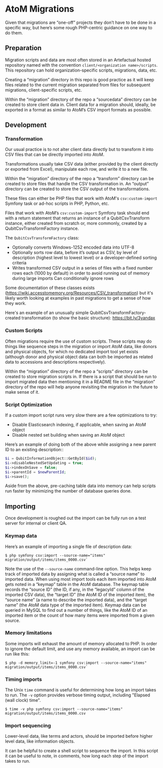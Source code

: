 # AtoM Migrations

Given that migrations are “one-off” projects they don’t have to be done in a specific way, but here’s some rough PHP-centric guidance on one way to do them.

## Preparation

Migration scripts and data are most often stored in an Artefactual hosted repository named with the convention `client/<organization name>/scripts`. This repository can hold organization-specific scripts, migrations, data, etc.

Creating a “migration” directory in this repo is good practice as it will keep files related to the current migration separated from files for subsequent migrations, client-specific scripts, etc.

Within the “migration” directory of the repo a “sourcedata” directory can be created to store client data in. Client data for a migration should, ideally, be exported in a format as similar to AtoM’s CSV import formats as possible.

## Development

### Transformation

Our usual practice is to not alter client data directly but to transform it into CSV files that can be directly imported into AtoM.

Transformations usually take CSV data (either provided by the client directly or exported from Excel), manipulate each row, and write it to a new file.

Within the “migration” directory of the repo a “transform” directory can be created to store files that handle the CSV transformation in. An “output” directory can be created to store the CSV output of the transformations.

These files can either be PHP files that work with AtoM's `csv:custom-import` Symfony task or ad-hoc scripts in PHP, Python, etc.

Files that work with AtoM’s `csv:custom-import` Symfony task should end with a return statement that returns an instance of a QubitCsvTransform instance, either created from scratch or, more commonly, created by a QubitCsvTransformFactory instance.

The `QubitCsvTransformFactory` class:

- Optionally converts Windows-1252 encoded data into UTF-8
- Optionally sorts row data, before it’s output as CSV, by level of description (highest level to lowest level) or a developer-defined sorting criteria
- Writes transformed CSV output in a series of files with a fixed number rows each (1000 by default) in order to avoid running out of memory during large imports
Can conditionally ignore rows

Some documentation of these classes exists (https://wiki.accesstomemory.org/Resources/CSV_transformation) but it's likely worth looking at examples in past migrations to get a sense of how they work.

Here's an example of an unusually simple QubitCsvTransformFactory-created transformation (to show the basic structure): https://bit.ly/3yandax

### Custom Scripts

Often migrations require the use of custom scripts. These scripts may do things like sequence steps in the migration or import AtoM data, like donors and physical objects, for which no dedicated import tool yet exists (although donor and physical object data can both be imported as related data to accessions and descriptions respectively).

Within the “migration” directory of the repo a “scripts” directory can be created to store migration scripts in. If there is a script that should be run to import migrated data then mentioning it in a README file in the “migration” directory of the repo will help anyone revisiting the migration in the future to make sense of it.

### Script Optimization

If a custom import script runs very slow there are a few optimizations to try:

- Disable Elasticsearch indexing, if applicable, when saving an AtoM object
- Disable nested set building when saving an AtoM object

Here’s an example of doing both of the above while assigning a new parent ID to an existing description::

```php
$i = QubitInformationObject::GetById($id);
$i->disableNestedSetUpdating = true;
$i->indexOnSave = false;
$i->parentId = $newParentId;
$i->save();
```

Aside from the above, pre-caching table data into memory can help scripts run faster by minimizing the number of database queries done.

## Importing

Once development is roughed out the import can be fully run on a test server for internal or client QA.

### Keymap data

Here’s an example of importing a single file of description data:

    $ php symfony csv:import --source-name="items" migration/output/items/items_0000.csv`

Note the use of the `--source-name` command-line option. This helps keep track of imported data by assigning what is called a “source name” to imported data. When using most import tools each item imported into AtoM gets noted in a “keymap” table in the AtoM database. The keymap table records the “source ID” (the ID, if any, in the “legacyId” column of the imported CSV data), the “target ID” (the AtoM ID of the imported item),  the “source name” (a name to describe the imported data), and the “target name” (the AtoM data type of the imported item). Keymap data can be queried in MySQL to find out a number of things, like the AtoM ID of an imported item or the count of how many items were imported from a given source.

### Memory limitations

Some imports will exhaust the amount of memory allocated to PHP. In order to ignore the default limit, and use any memory available, an import can be run like this:

    $ php -d memory_limit=-1 symfony csv:import --source-name="items" migration/output/items/items_0000.csv`

### Timing imports

The Unix `time` command is useful for determining how long an import takes to
run. The `-v` option provides verbose timing output, including "Elapsed (wall
clock) time".

    $ time -v php symfony csv:import --source-name="items" migration/output/items/items_0000.csv

### Import sequencing

Lower-level data, like terms and actors, should be imported before higher level
data, like information objects.

It can be helpful to create a shell script to sequence the import. In this script
it can be useful to note, in comments, how long each step of the import takes
to run.
